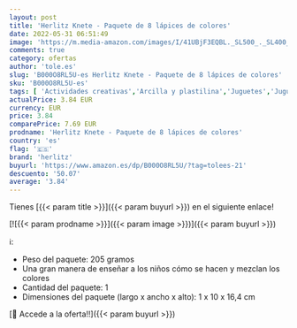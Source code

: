 ```yaml
---
layout: post
title: 'Herlitz Knete - Paquete de 8 lápices de colores'
date: 2022-05-31 06:51:49
image: 'https://m.media-amazon.com/images/I/41UBjF3EQBL._SL500_._SL400_.jpg'
comments: true
category: ofertas
author: 'tole.es'
slug: 'B000O8RL5U-es Herlitz Knete - Paquete de 8 lápices de colores'
sku: 'B000O8RL5U-es'
tags: [ 'Actividades creativas','Arcilla y plastilina','Juguetes','Juguetes y juegos','herlitz','lápices','🇪🇸', ]
actualPrice: 3.84 EUR
currency: EUR
price: 3.84
comparePrice: 7.69 EUR
prodname: 'Herlitz Knete - Paquete de 8 lápices de colores'
country: 'es'
flag: '🇪🇸'
brand: 'herlitz'
buyurl: 'https://www.amazon.es/dp/B000O8RL5U/?tag=tolees-21'
descuento: '50.07'
average: '3.84'
---
```


Tienes [{{< param title >}}]({{< param buyurl >}}) en el siguiente enlace!

[![{{< param prodname >}}]({{< param image >}})]({{< param buyurl >}})

ℹ️:

- Peso del paquete: 205 gramos
- Una gran manera de enseñar a los niños cómo se hacen y mezclan los colores
- Cantidad del paquete: 1
- Dimensiones del paquete (largo x ancho x alto): 1 x 10 x 16,4 cm

[🛒 Accede a la oferta!!]({{< param buyurl >}})

